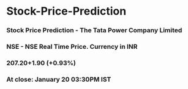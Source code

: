 # Stock-Price-Prediction
### Stock Price Prediction - The Tata Power Company Limited

### NSE - NSE Real Time Price. Currency in INR

### 207.20+1.90 (+0.93%)
### At close: January 20 03:30PM IST
